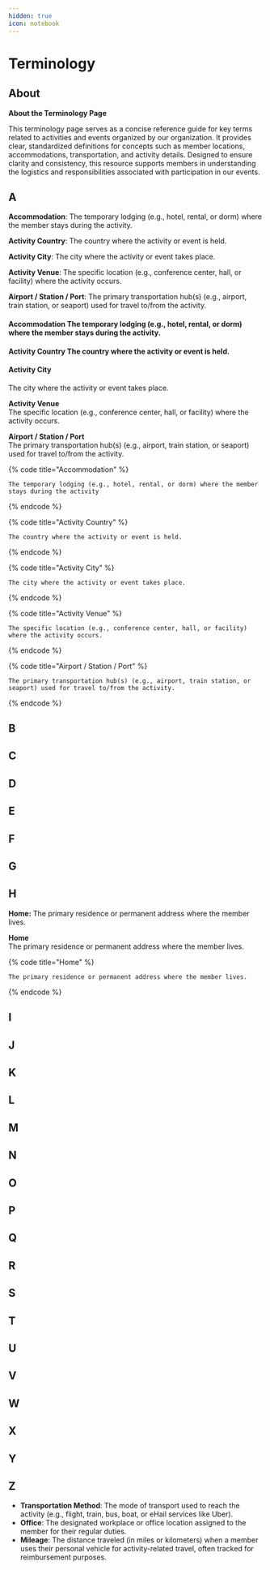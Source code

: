 ```yaml
---
hidden: true
icon: notebook
---
```


# Terminology

## About

**About the Terminology Page**

This terminology page serves as a concise reference guide for key terms related to activities and events organized by our organization. It provides clear, standardized definitions for concepts such as member locations, accommodations, transportation, and activity details. Designed to ensure clarity and consistency, this resource supports members in understanding the logistics and responsibilities associated with participation in our events.



## A

**Accommodation**: The temporary lodging (e.g., hotel, rental, or dorm) where the member stays during the activity.

**Activity Country**: The country where the activity or event is held.

**Activity City**: The city where the activity or event takes place.

**Activity Venue**: The specific location (e.g., conference center, hall, or facility) where the activity occurs.

**Airport / Station / Port**: The primary transportation hub(s) (e.g., airport, train station, or seaport) used for travel to/from the activity.



#### **Accommodation** The temporary lodging (e.g., hotel, rental, or dorm) where the member stays during the activity.

#### **Activity Country** The country where the activity or event is held.

#### **Activity City**

The city where the activity or event takes place.

**Activity Venue**\
The specific location (e.g., conference center, hall, or facility) where the activity occurs.

**Airport / Station / Port**\
The primary transportation hub(s) (e.g., airport, train station, or seaport) used for travel to/from the activity.



{% code title="Accommodation" %}
```
The temporary lodging (e.g., hotel, rental, or dorm) where the member stays during the activity
```
{% endcode %}

{% code title="Activity Country" %}
```
The country where the activity or event is held.
```
{% endcode %}

{% code title="Activity City" %}
```
The city where the activity or event takes place.
```
{% endcode %}

{% code title="Activity Venue" %}
```
The specific location (e.g., conference center, hall, or facility) where the activity occurs.
```
{% endcode %}

{% code title="Airport / Station / Port" %}
```
The primary transportation hub(s) (e.g., airport, train station, or seaport) used for travel to/from the activity.
```
{% endcode %}





## B

## C

## D

## E

## F

## G

## H

**Home:** The primary residence or permanent address where the member lives.

**Home**\
The primary residence or permanent address where the member lives.

{% code title="Home" %}
```
The primary residence or permanent address where the member lives.
```
{% endcode %}



## I

## J

## K

## L

## M

## N

## O

## P

## Q

## R

## S

## T

## U

## V

## W

## X

## Y

## Z





* **Transportation Method**: The mode of transport used to reach the activity (e.g., flight, train, bus, boat, or eHail services like Uber).
* **Office**: The designated workplace or office location assigned to the member for their regular duties.
* **Mileage**: The distance traveled (in miles or kilometers) when a member uses their personal vehicle for activity-related travel, often tracked for reimbursement purposes.

